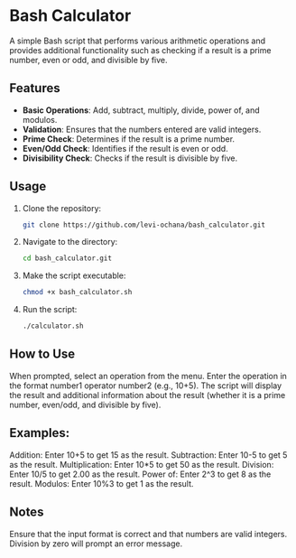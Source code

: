 # Bash Calculator

A simple Bash script that performs various arithmetic operations and provides additional functionality such as checking if a result is a prime number, even or odd, and divisible by five.

## Features

- **Basic Operations**: Add, subtract, multiply, divide, power of, and modulos.
- **Validation**: Ensures that the numbers entered are valid integers.
- **Prime Check**: Determines if the result is a prime number.
- **Even/Odd Check**: Identifies if the result is even or odd.
- **Divisibility Check**: Checks if the result is divisible by five.

## Usage

1. Clone the repository:
   ```bash
   git clone https://github.com/levi-ochana/bash_calculator.git

2. Navigate to the directory:
   ```bash
   cd bash_calculator.git

3. Make the script executable:
   ```bash
   chmod +x bash_calculator.sh

4. Run the script:
   ```bash
   ./calculator.sh

## How to Use

When prompted, select an operation from the menu.
Enter the operation in the format number1 operator number2 (e.g., 10+5).
The script will display the result and additional information about the result (whether it is a prime number, even/odd, and divisible by five).

## Examples:

Addition: Enter 10+5 to get 15 as the result.
Subtraction: Enter 10-5 to get 5 as the result.
Multiplication: Enter 10*5 to get 50 as the result.
Division: Enter 10/5 to get 2.00 as the result.
Power of: Enter 2^3 to get 8 as the result.
Modulos: Enter 10%3 to get 1 as the result.


## Notes
Ensure that the input format is correct and that numbers are valid integers.
Division by zero will prompt an error message.


